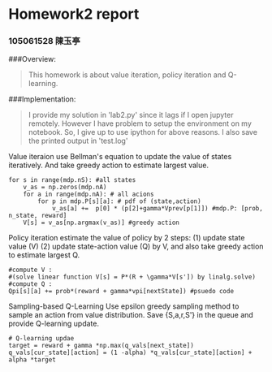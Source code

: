 # Homework2 report

### 105061528 陳玉亭


###Overview:
>This homework is about value iteration, policy iteration and Q-learning.

###Implementation:
>I provide my solution in 'lab2.py' since it lags if I open jupyter remotely. However I have problem to setup the environment on my notebook. So, I give up to use ipython for above reasons. I also save the printed output in 'test.log' 

Value iteraion use Bellman's equation to update the value of states iteratively. And take greedy action to estimate largest value. </br>
	
	
	for s in range(mdp.nS): #all states
        v_as = np.zeros(mdp.nA) 
        for a in range(mdp.nA): # all acions 
            for p in mdp.P[s][a]: # pdf of (state,action)
                v_as[a] +=  p[0] * (p[2]+gamma*Vprev[p[1]]) #mdp.P: [prob, n_state, reward]
        V[s] = v_as[np.argmax(v_as)] #greedy action
        

	

Policy iteration estimate the value of policy by 2 steps: (1) update state value (V) (2) update state-action value (Q) by V, and also take greedy action to estimate largest Q. </br>
	
	#compute V :
	#(solve linear function V[s] = P*(R + \gamma*V[s']) by linalg.solve)		
	#compute Q :
	Qpi[s][a] += prob*(reward + gamma*vpi[nextState]) #psuedo code

Sampling-based Q-Learning
Use epsilon greedy sampling method to sample an action from value distribution. Save {S,a,r,S'} in the queue and provide Q-learning update.     

	# Q-learning updae 
	target = reward + gamma *np.max(q_vals[next_state])
    q_vals[cur_state][action] = (1 -alpha) *q_vals[cur_state][action] + alpha *target
